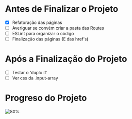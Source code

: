 # Antes de Finalizar o Projeto
- [x] Refatoração das páginas
- [ ] Averiguar se convém criar a pasta das Routes
- [ ] ESLint para organizar o código
- [ ] Finalização das páginas (E das href's) 

# Após a Finalização do Projeto
- [ ] Testar o 'duplo if'
- [ ] Ver css da .input-array

# Progreso do Projeto
![80%](https://progress-bar.dev/80)